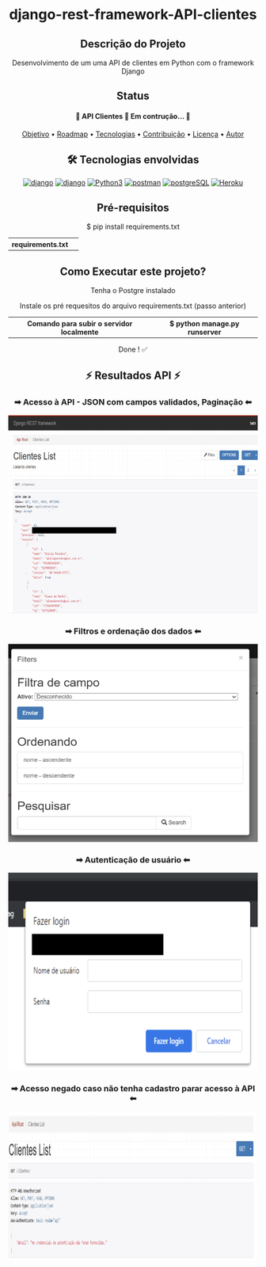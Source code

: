 
 <!-- Explicação do projeto -->
<h1 align="center">django-rest-framework-API-clientes</h1>
<h2 align="center">Descrição do Projeto</h2>
<p align="center"> Desenvolvimento de um uma API de clientes em Python com o framework Django </p>


 <!-- Status do projeto -->
 <h2 align="center">Status</h2>
<h4 align="center"> 
	 🚧 API Clientes 🚀 Em contrução...  🚧
</h4>


<!-- Indice -->
<p align="center">
 <a href="#objetivo">Objetivo</a> •
 <a href="#roadmap">Roadmap</a> • 
 <a href="#tecnologias">Tecnologias</a> • 
 <a href="#contribuicao">Contribuição</a> • 
 <a href="#licenc-a">Licença</a> • 
 <a href="#autor">Autor</a>
</p>

<!-- Tecnologias envolvidas -->
<div align="center" class='container'>
	<h2 align="center"> 🛠 Tecnologias envolvidas</h2>
	<div class="box" align="center" display='flex'>
		<a href="https://www.djangoproject.com/" target="_blank" align = "center"> <img src="https://img.shields.io/badge/Django-092E20?style=for-the-badge&logo=django&logoColor=white" alt="django" width="130" height="40"/></a>
		<a href="https://www.django-rest-framework.org/" target="_blank" align = "center"> <img src="https://img.shields.io/badge/DJANGO-REST-ff1709?style=for-the-badge&logo=django&logoColor=white&color=ff1709&labelColor=gray" alt="django" width="130" height="40"/></a>
		<a href="https://www.python.org/" target="_blank" align = "center"> <img src="https://img.shields.io/badge/Python-3776AB?style=for-the-badge&logo=python&logoColor=white" width="130" height="40" alt="Python3" /></a>
		<a href="https://www.postman.com/" target="_blank" align = "center"> <img src="https://img.shields.io/badge/Postman-FF6C37?style=for-the-badge&logo=Postman&logoColor=white" alt="postman" width="130" height="40"/></a>
		<a href="https://www.postgresql.org/" target="_blank" align = "center"> <img src="https://img.shields.io/badge/PostgreSQL-316192?style=for-the-badge&logo=postgresql&logoColor=white" alt="postgreSQL" width="130" height="40"/></a>
		<a href="https://www.heroku.com/" target="_blank" align = "center"> <img src="https://img.shields.io/badge/Heroku-430098?style=for-the-badge&logo=heroku&logoColor=white" alt="Heroku" width="130" height="40"/></a>
	</div>
</div>

<!-- Requirements -->
<div align="center" class='container'>
	<h2 align="center"> Pré-requisitos </h2>
	<p align="center">$ pip install requirements.txt</p>
	<table>
	  <tbody>
	    	<tr>
			<th>requirements.txt</th>
			<th align="center"> </th>
		</tr>
	  </tbody>
	</table>
</div>


<!-- How to execute -->
<div align="center" class='container'>
	<h2 align="center"> Como Executar este projeto? </h2>
	<p align="center">Tenha o Postgre instalado</p>
	<p align="center">Instale os pré requesitos do arquivo requirements.txt (passo anterior)</p>
	<table>
	  <tbody>
	    	<tr>
			<th>Comando para subir o servidor localmente </th>
			<th align="center">$ python manage.py runserver </th>
		</tr>
	  </tbody>
	</table>
	<p align="center">Done ! ✅</p>
</div>

<!-- Resultados -->
<!-- Resultado API -->
<div align="center" class='container'>
	<h2 align="center"> ⚡ Resultados API ⚡</h2>
</div>

<!-- Resultados parciais -->
<div align="center" class='result'>
	<h3 align="center"> ➡ Acesso à API - JSON com campos validados, Paginação ⬅</h3>
	<img alt="#result_1" title="#result_1" src="./results_git/result_1.png" width=600" height="400"/>
</div>

<!-- Resultados parciais -->
<div align="center" class='result'>
	<h3 align="center"> ➡  Filtros e ordenação dos dados ⬅</h3>
	<img alt="#result_2" title="#result_2" src="./results_git/result_2.PNG" width=600" height="400"/>
</div>

<!-- Resultados parciais -->
<div align="center" class='result'>
	<h3 align="center"> ➡  Autenticação de usuário ⬅</h3>
	<img alt="#result_3" title="#result_3" src="./results_git/result_3.png" width=600" height="400"/>
</div>
													
<!-- Resultados parciais -->
<div align="center" class='result'>
	<h3 align="center"> ➡  Acesso negado caso não tenha cadastro parar acesso à API ⬅</h3>
	<img alt="#result_4" title="#result_4" src="./results_git/result_4.PNG" width=800" height="300"/>
</div>

													
													




